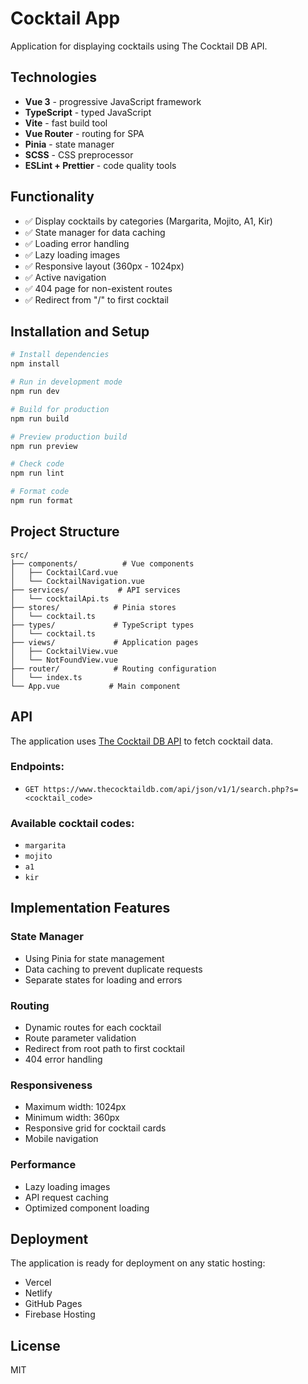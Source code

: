 # Cocktail App

Application for displaying cocktails using The Cocktail DB API.

## Technologies

- **Vue 3** - progressive JavaScript framework
- **TypeScript** - typed JavaScript
- **Vite** - fast build tool
- **Vue Router** - routing for SPA
- **Pinia** - state manager
- **SCSS** - CSS preprocessor
- **ESLint + Prettier** - code quality tools

## Functionality

- ✅ Display cocktails by categories (Margarita, Mojito, A1, Kir)
- ✅ State manager for data caching
- ✅ Loading error handling
- ✅ Lazy loading images
- ✅ Responsive layout (360px - 1024px)
- ✅ Active navigation
- ✅ 404 page for non-existent routes
- ✅ Redirect from "/" to first cocktail

## Installation and Setup

```bash
# Install dependencies
npm install

# Run in development mode
npm run dev

# Build for production
npm run build

# Preview production build
npm run preview

# Check code
npm run lint

# Format code
npm run format
```

## Project Structure

```
src/
├── components/          # Vue components
│   ├── CocktailCard.vue
│   └── CocktailNavigation.vue
├── services/           # API services
│   └── cocktailApi.ts
├── stores/            # Pinia stores
│   └── cocktail.ts
├── types/             # TypeScript types
│   └── cocktail.ts
├── views/             # Application pages
│   ├── CocktailView.vue
│   └── NotFoundView.vue
├── router/            # Routing configuration
│   └── index.ts
└── App.vue           # Main component
```

## API

The application uses [The Cocktail DB API](https://www.thecocktaildb.com/api.php) to fetch cocktail data.

### Endpoints:
- `GET https://www.thecocktaildb.com/api/json/v1/1/search.php?s=<cocktail_code>`

### Available cocktail codes:
- `margarita`
- `mojito`
- `a1`
- `kir`

## Implementation Features

### State Manager
- Using Pinia for state management
- Data caching to prevent duplicate requests
- Separate states for loading and errors

### Routing
- Dynamic routes for each cocktail
- Route parameter validation
- Redirect from root path to first cocktail
- 404 error handling

### Responsiveness
- Maximum width: 1024px
- Minimum width: 360px
- Responsive grid for cocktail cards
- Mobile navigation

### Performance
- Lazy loading images
- API request caching
- Optimized component loading

## Deployment

The application is ready for deployment on any static hosting:

- Vercel
- Netlify
- GitHub Pages
- Firebase Hosting

## License

MIT
